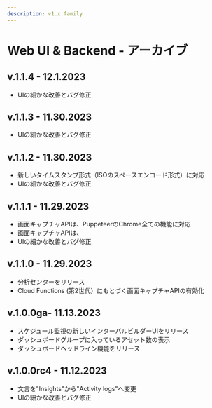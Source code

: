 ```yaml
---
description: v1.x family
---
```


# Web UI & Backend - アーカイブ

## v.1.1.4 - 12.1.2023 &#x20;

* UIの細かな改善とバグ修正

## v.1.1.3 - 11.30.2023 &#x20;

* UIの細かな改善とバグ修正

## v.1.1.2 - 11.30.2023 &#x20;

* 新しいタイムスタンプ形式（ISOのスペースエンコード形式）に対応
* UIの細かな改善とバグ修正

## v.1.1.1 - 11.29.2023 &#x20;

* 画面キャプチャAPIは、PuppeteerのChrome全ての機能に対応
* 画面キャプチャAPIは、
* UIの細かな改善とバグ修正

## v.1.1.0 - 11.29.2023 &#x20;

* 分析センターをリリース
* Cloud Functions (第2世代）にもとづく画面キャプチャAPIの有効化

## v.1.0.0ga- 11.13.2023 &#x20;

* スケジュール監視の新しいインターバルビルダーUIをリリース
* ダッシュボードグループに入っているアセット数の表示
* ダッシュボードヘッドライン機能をリリース

## v.1.0.0rc4 - 11.12.2023 &#x20;

* 文言を"Insights"から"Activity logs"へ変更
* UIの細かな改善とバグ修正
